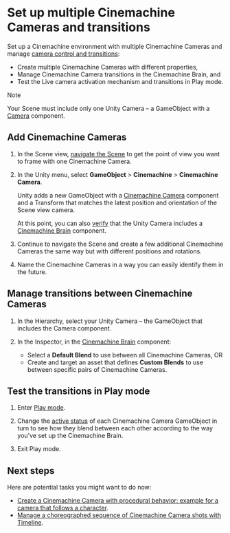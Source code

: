 # Set up multiple Cinemachine Cameras and transitions

Set up a Cinemachine environment with multiple Cinemachine Cameras and manage [camera control and transitions](concept-camera-control-transitions.md):

* Create multiple Cinemachine Cameras with different properties,
* Manage Cinemachine Camera transitions in the Cinemachine Brain, and
* Test the Live camera activation mechanism and transitions in Play mode.

> [!NOTE]
> Your Scene must include only one Unity Camera – a GameObject with a [Camera](https://docs.unity3d.com/Manual/class-Camera.html) component.

## Add Cinemachine Cameras

1. In the Scene view, [navigate the Scene](https://docs.unity3d.com/Manual/SceneViewNavigation.html) to get the point of view you want to frame with one Cinemachine Camera.

2. In the Unity menu, select **GameObject** > **Cinemachine** > **Cinemachine Camera**.

   Unity adds a new GameObject with a [Cinemachine Camera](CinemachineCamera.md) component and a Transform that matches the latest position and orientation of the Scene view camera.

   At this point, you can also [verify](setup-cinemachine-environment.md#verify-the-cinemachine-brain-presence) that the Unity Camera includes a [Cinemachine Brain](CinemachineBrain.md) component.

3. Continue to navigate the Scene and create a few additional Cinemachine Cameras the same way but with different positions and rotations.

4. Name the Cinemachine Cameras in a way you can easily identify them in the future.

## Manage transitions between Cinemachine Cameras

1. In the Hierarchy, select your Unity Camera – the GameObject that includes the Camera component.

2. In the Inspector, in the [Cinemachine Brain](CinemachineBrain.md) component:
   * Select a **Default Blend** to use between all Cinemachine Cameras, OR
   * Create and target an asset that defines **Custom Blends** to use between specific pairs of Cinemachine Cameras.

## Test the transitions in Play mode

1. Enter [Play mode](https://docs.unity3d.com/Manual/GameView.html).

2. Change the [active status](https://docs.unity3d.com/Manual/class-GameObject.html) of each Cinemachine Camera GameObject in turn to see how they blend between each other according to the way you've set up the Cinemachine Brain.

3. Exit Play mode.


## Next steps

Here are potential tasks you might want to do now:

* [Create a Cinemachine Camera with procedural behavior: example for a camera that follows a character](setup-procedural-behavior.md).
* [Manage a choreographed sequence of Cinemachine Camera shots with Timeline](setup-timeline.md).